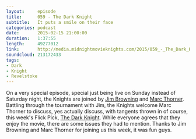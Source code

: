 ```yaml
---
layout:     episode
title:      059 - The Dark Knight
subtitle:   It puts a smile on their face
categories: podcast
date:       2015-02-15 21:00:00
duration:   1:37:55
length:     49277012
link:       http://media.midnightmovieknights.com/2015/059_-_The_Dark_Knight.m4a
soundcloud: 213172433
tags:
- Dark
- Knight
- Revelstoke
---
```

On a very special episode, special just being live on Sunday instead of Saturday night, the Knights are joined by [Jim Browning](https://twitter.com/revelstokejim) and [Marc Thorner](https://twitter.com/markoshark). Battling through the tournament with Jim, the Knights welcome Marc Thorner to discuss, yes actually discuss, with tangents thrown in of course, this week's Flick Pick, [The Dark Knight](http://www.imdb.com/title/tt0468569/). While everyone agrees that they enjoy the movie, there are some issues they had to mention. Thanks to Jim Browning and Marc Thorner for joining us this week, it was fun guys.